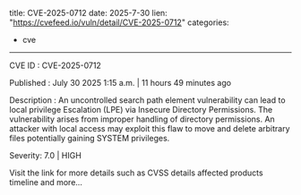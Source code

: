  
title: CVE-2025-0712
date: 2025-7-30
lien: "https://cvefeed.io/vuln/detail/CVE-2025-0712"
categories:
  - cve
---

CVE ID : CVE-2025-0712

Published :  July 30
2025
1:15 a.m. | 11 hours
49 minutes ago

Description : An uncontrolled search path element vulnerability can lead to local privilege Escalation (LPE) via Insecure Directory Permissions. The vulnerability arises from improper handling of directory permissions. An attacker with local access may exploit this flaw to move and delete arbitrary files
potentially gaining SYSTEM privileges.

Severity: 7.0 | HIGH

Visit the link for more details
such as CVSS details
affected products
timeline
and more...
